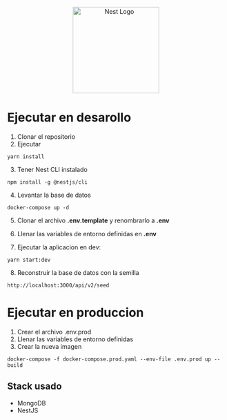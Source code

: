 <p align="center">
  <a href="http://nestjs.com/" target="blank"><img src="https://nestjs.com/img/logo-small.svg" width="200" alt="Nest Logo" /></a>
</p>

# Ejecutar en desarollo

1. Clonar el repositorio
2. Ejecutar
``` 
yarn install
```
3. Tener Nest CLI instalado
```
npm install -g @nestjs/cli
```
4. Levantar la base de datos
```
docker-compose up -d
```
5. Clonar el archivo __.env.template__ y renombrarlo a __.env__

6. Llenar las variables de entorno definidas en __.env__

7. Ejecutar la aplicacion en dev:
```
yarn start:dev
```
8. Reconstruir la base de datos con la semilla
``` 
http://localhost:3000/api/v2/seed
```

# Ejecutar en produccion
1. Crear el archivo .env.prod
2. Llenar las variables de entorno definidas
3. Crear la nueva imagen
```
docker-compose -f docker-compose.prod.yaml --env-file .env.prod up --build
```



## Stack usado
* MongoDB
* NestJS


